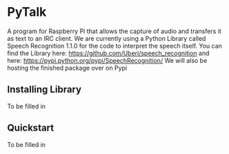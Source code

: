 PyTalk
======

A program for Raspberry Pi that allows the capture of audio and transfers it as text to an IRC client. We are currently using a Python Library called Speech Recognition 1.1.0 for the code to interpret the speech itself. You can find the Library here: https://github.com/Uberi/speech_recognition and here: https://pypi.python.org/pypi/SpeechRecognition/
We will also be hosting the finished package over on Pypi

Installing Library
--------
To be filled in


Quickstart
--------
To be filled in
